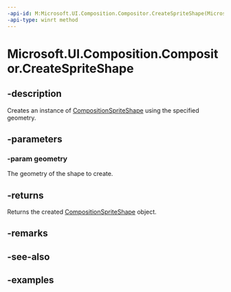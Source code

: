 ```yaml
---
-api-id: M:Microsoft.UI.Composition.Compositor.CreateSpriteShape(Microsoft.UI.Composition.CompositionGeometry)
-api-type: winrt method
---
```


<!-- Method syntax.
public CompositionSpriteShape Compositor.CreateSpriteShape(CompositionGeometry geometry)
-->

# Microsoft.UI.Composition.Compositor.CreateSpriteShape

## -description

Creates an instance of [CompositionSpriteShape](compositionspriteshape.md) using the specified geometry.

## -parameters
### -param geometry

The geometry of the shape to create.

## -returns

Returns the created [CompositionSpriteShape](compositionspriteshape.md) object.

## -remarks

## -see-also

## -examples

